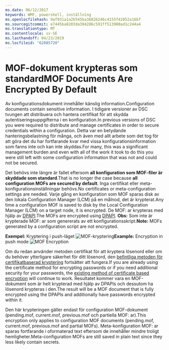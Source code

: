 ```yaml
---
ms.date: 06/12/2017
keywords: WMF, powershell, inställning
ms.openlocfilehash: 9af931a1a2b545ba36826246c4155f42052a16bf
ms.sourcegitcommit: e7445ba8203da304286c591ff513900ad1c244a4
ms.translationtype: MT
ms.contentlocale: sv-SE
ms.lasthandoff: 04/23/2019
ms.locfileid: "62085720"
---
```

# <a name="mof-documents-are-encrypted-by-default"></a><span data-ttu-id="6c849-102">MOF-dokument krypteras som standard</span><span class="sxs-lookup"><span data-stu-id="6c849-102">MOF Documents Are Encrypted By Default</span></span>

<span data-ttu-id="6c849-103">Av konfigurationsdokument innehåller känslig information.</span><span class="sxs-lookup"><span data-stu-id="6c849-103">Configuration documents contain sensitive information.</span></span> <span data-ttu-id="6c849-104">I tidigare versioner av DSC tvungen att distribuera och hantera certifikat för att skydda autentiseringsuppgifterna i en konfiguration.</span><span class="sxs-lookup"><span data-stu-id="6c849-104">In previous versions of DSC you were required to distribute and manage certificates in order to secure credentials within a configuration.</span></span> <span data-ttu-id="6c849-105">Detta var en betydande hanteringsbelastning för många, och även med allt arbete som det tog för att göra det du har fortfarande kvar med vissa konfigurationsinformation som fanns inte och kan inte skyddas.</span><span class="sxs-lookup"><span data-stu-id="6c849-105">For many, this was a significant management burden and even with all of the work it took to do this you were still left with some configuration information that was not and could not be secured.</span></span>

<span data-ttu-id="6c849-106">Det behövs inte längre är fallet eftersom **all konfiguration som MOF-filer är skyddade som standard**.</span><span class="sxs-lookup"><span data-stu-id="6c849-106">That is no longer the case because **all configuration MOFs are secured by default**.</span></span> <span data-ttu-id="6c849-107">Inga certifikat eller meta-konfigurationsinställningar behövs.</span><span class="sxs-lookup"><span data-stu-id="6c849-107">No certificates or meta-configuration settings are needed.</span></span> <span data-ttu-id="6c849-108">Varje gång en konfiguration som MOF sparas disk av den lokala Configuration Manager (LCM) på en målnod, det är krypterat.</span><span class="sxs-lookup"><span data-stu-id="6c849-108">Any time a configuration MOF is saved to disk by the Local Configuration Manager (LCM) on a target node, it is encrypted.</span></span> <span data-ttu-id="6c849-109">De MOF: ar krypteras med hjälp av [DPAPI](https://msdn.microsoft.com/library/ms995355.aspx).</span><span class="sxs-lookup"><span data-stu-id="6c849-109">The MOFs are encrypted using [DPAPI](https://msdn.microsoft.com/library/ms995355.aspx).</span></span> <span data-ttu-id="6c849-110">**Obs:** Som inte är krypterade MOF: ar som genererats av ett konfigurationsskript.</span><span class="sxs-lookup"><span data-stu-id="6c849-110">**Note:** MOFs generated by a configuration script are not encrypted.</span></span>

<span data-ttu-id="6c849-111">**Exempel:** Kryptering i push-läget ![MOF-kryptering](../images/MOF_Encryption.jpg)</span><span class="sxs-lookup"><span data-stu-id="6c849-111">**Example:** Encryption in push mode ![MOF Encryption](../images/MOF_Encryption.jpg)</span></span>

<span data-ttu-id="6c849-112">Om du redan använder metoden certifikat för att kryptera lösenord eller om du behöver ytterligare säkerhet för ditt lösenord, den [befintliga metoden för certifikatbaserad kryptering](https://msdn.microsoft.com/powershell/dsc/securemof) fortsätter att fungera.</span><span class="sxs-lookup"><span data-stu-id="6c849-112">If you are already using the certificate method for encrypting passwords or if you need additional security for your passwords, the [existing method of certificate based encryption](https://msdn.microsoft.com/powershell/dsc/securemof) will continue to work.</span></span> <span data-ttu-id="6c849-113">Resultatet kommer vara en MOF-dokument som är helt krypterad med hjälp av DPAPIs och dessutom ha lösenord krypteras i den.</span><span class="sxs-lookup"><span data-stu-id="6c849-113">The result will be a MOF document that is fully encrypted using the DPAPIs and additionally have passwords encrypted within it.</span></span>

<span data-ttu-id="6c849-114">Den här krypteringen gäller endast för configuration MOF-dokument (pending.mof, current.mof, previous.mof och partiella MOF: ar).</span><span class="sxs-lookup"><span data-stu-id="6c849-114">This encryption only applies to configuration MOF documents (pending.mof, current.mof, previous.mof and partial MOFs).</span></span> <span data-ttu-id="6c849-115">Meta-konfiguration MOF: ar sparas fortfarande i oformaterad text eftersom de innehåller mindre troligt hemligheter.</span><span class="sxs-lookup"><span data-stu-id="6c849-115">Meta-configuration MOFs are still saved in plain text since they less likely contain secrets.</span></span>
